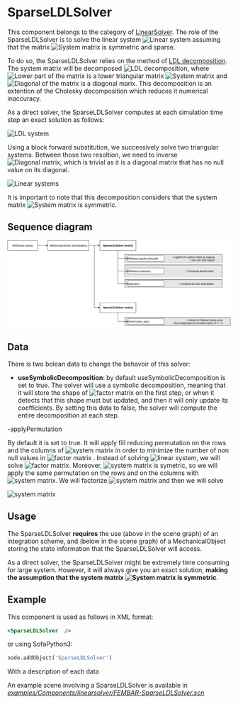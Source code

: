 SparseLDLSolver
===============

This component belongs to the category of [LinearSolver](https://www.sofa-framework.org/community/doc/main-principles/system-resolution/linear-solvers/). The role of the SparseLDLSolver is to solve the linear system <img class="latex" src="https://latex.codecogs.com/png.latex?\mathbf{A}x=b" title="Linear system" /> assuming that the matrix <img class="latex" src="https://latex.codecogs.com/png.latex?\mathbf{A}" title="System matrix" /> is symmetric and sparse.


To do so, the SparseLDLSolver relies on the method of [LDL decomposition](https://en.wikipedia.org/wiki/Cholesky_decomposition#LDL_decomposition_2). The system matrix will be decomposed <img class="latex" src="https://latex.codecogs.com/png.latex?\mathbf{A}=\mathbf{L}\mathbf{D}\mathbf{L}^T" title="LDL decomposition" />, where <img class="latex" src="https://latex.codecogs.com/png.latex?\mathbf{L}" title="Lower part of the matrix" /> is a lower triangular matrix <img class="latex" src="https://latex.codecogs.com/png.latex?\mathbf{A}" title="System matrix" /> and <img class="latex" src="https://latex.codecogs.com/png.latex?\mathbf{D}" title="Diagonal of the matrix" /> is a diagonal marix. This decomposition is an extention of the Cholesky decomposition which reduces it numerical inaccuracy.

As a direct solver, the SparseLDLSolver computes at each simulation time step an exact solution as follows:

<img class="latex" src="https://latex.codecogs.com/png.latex?\mathbf{L}\mathbf{D}\mathbf{L}^Tx=b" title="LDL system" />

Using a block forward substitution, we successively solve two triangular systems. Between those two resoltion, we need to inverse <img class="latex" src="https://latex.codecogs.com/png.latex?\mathbf{D}" title="Diagonal matrix" />, which is trivial as it is a diagonal matrix that has no null value on its diagonal.

<img class="latex" src="https://latex.codecogs.com/png.latex?\begin{cases}
 \mathbf{L}^T z = b \\
 \mathbf{D} y = z \\
 \mathbf{L} x = y \\
 \end{cases} \Longleftrightarrow \mathbf{L^T D L}x=b"
title="Linear systems" />

It is important to note that this decomposition considers that the system matrix <img class="latex" src="https://latex.codecogs.com/png.latex?\mathbf{A}" title="System matrix" /> is symmetric.




Sequence diagram
----------------

<a href="https://github.com/sofa-framework/doc/blob/master/images/linearsolver/SparseLDLSolver.png?raw=true"><img src="https://github.com/sofa-framework/doc/blob/master/images/linearsolver/SparseLDLSolver.png?raw=true" title="Flow diagram for the SparseLDLSolver"/></a>




Data  
----

There is two bolean data to change the behavoir of this solver:

- **useSymbolicDecomposition**: by default useSymbolicDecomposition is set to true. The solver will use a symbolic decomposition, meaning that it will store the shape of <img class="latex" src="https://latex.codecogs.com/png.latex?\mathbf{L}" title="factor matrix" /> on the first step, or when it detects that this shape must but updated, and then it will only update its coefficients. By setting this data to false, the solver will compute the entire decomposition at each step.

-applyPermutation

By default it is set to true. It will apply fill reducing permutation on the rows and the columns of <img class="latex" src="https://latex.codecogs.com/png.latex?\mathbf{A}" title="system matrix" /> in order to minimize the number of non null values in <img class="latex" src="https://latex.codecogs.com/png.latex?\mathbf{L}" title="factor matrix" /> . Instead of solving <img class="latex" src="https://latex.codecogs.com/png.latex?\mathbf{A}x=b" title="linear system" />, we will solve <img class="latex" src="https://latex.codecogs.com/png.latex?\mathbf{(PAQ) (Q^{-1}}x) = Pb" title="factor matrix" />. Moreover, <img class="latex" src="https://latex.codecogs.com/png.latex?\mathbf{A}" title="system matrix" /> is symetric, so we will apply the same permutation on the rows and on the columns with <img class="latex" src="https://latex.codecogs.com/png.latex?\mathbf{Q}=\mathbf{P}^T=\mathbf{P}^{-1}" title="system matrix" />. We will factorize <img class="latex" src="https://latex.codecogs.com/png.latex?\tilde{\mathbf{A}} =\mathbf{PAP^T} " title="system matrix" /> and then we will solve

<img class="latex" src="https://latex.codecogs.com/png.latex?\begin{cases} 
\tilde{\mathbf{A}} y = Pb \\
\mathbf{Q}^{-1} x = y
 \end{cases} " title="system matrix" />


Usage
-----

The SparseLDLSolver **requires** the use (above in the scene graph) of an integration scheme, and (below in the scene graph) of a MechanicalObject storing the state information that the SparseLDLSolver will access.

As a direct solver, the SparseLDLSolver might be extremely time consuming for large system. However, it will always give you an exact solution, **making the assumption that the system matrix <img class="latex" src="https://latex.codecogs.com/png.latex?\mathbf{A}" title="System matrix" /> is symmetric**.




Example
-------

This component is used as follows in XML format:

``` xml
<SparseLDLSolver  />
```

or using SofaPython3:

``` python
node.addObject('SparseLDLSolver')
```

With a description of each data

An example scene involving a SparseLDLSolver is available in [*examples/Components/linearsolver/FEMBAR-SparseLDLSolver.scn*](https://github.com/sofa-framework/sofa/blob/master/examples/Components/linearsolver/FEMBAR-SparseLDLSolver.scn)
